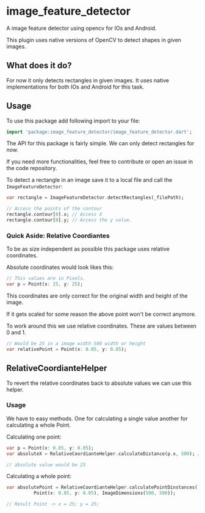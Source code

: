 # image_feature_detector

A image feature detector using opencv for IOs and Android.

This plugin uses native versions of OpenCV to detect shapes in given images.

## What does it do?

For now it only detects rectangles in given images. It uses native implementations for both IOs and Android for this task.

## Usage

To use this package add following import to your file:

```dart
import 'package:image_feature_detector/image_feature_detector.dart';
```

The API for this package is fairly simple. We can only detect rectangles for now.

If you need more functionalities, feel free to contribute or open an issue in the code repository.

To detect a rectangle in an image save it to a local file and call the `ImageFeatureDetector`:

```dart
var rectangle = ImageFeatureDetector.detectRectangles(_filePath);

// Access the points of the contour
rectangle.contour[0].x; // Access X
rectangle.contour[0].y; // Access the y value.
```

### Quick Aside: Relative Coordiantes

To be as size independent as possible this package uses relative coordinates. 

Absolute coordinates would look likes this:

```dart
// This values are in Pixels.
var p = Point(x: 25, y: 25); 
```

This coordinates are only correct for the original width and height of the image.

If it gets scaled for some reason the above point won't be correct anymore.

To work around this we use relative coordinates. These are values between 0 and 1.

```dart
// Would be 25 in a image width 500 width or height
var relativePoint = Point(x: 0.05, y: 0.05);
```

## RelativeCoordianteHelper

To revert the relative coordinates back to absolute values we can use this helper.

### Usage

We have to easy methods. One for calculating a single value another for calculating a whole Point.

Calculating one point:
```dart
var p = Point(x: 0.05, y: 0.05);
var absoluteX = RelativeCoordianteHelper.calculateDistance(p.x, 500); // p.x = 0.05

// absolute value would be 25
```

Calculating a whole point:
```dart
var absolutePoint = RelativeCoordianteHelper.calculatePointDinstances(
          Point(x: 0.05, y: 0.05), ImageDimensions(500, 500));

// Result Point -> x = 25; y = 25;
```
